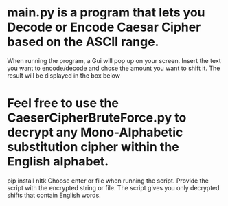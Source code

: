 # main.py is a program that lets you Decode or Encode Caesar Cipher based on the ASCII range.
When running the program, a Gui will pop up on your screen. Insert the text you want to encode/decode and chose the amount you want to shift it. The result will be displayed in the box below

# Feel free to use the CaeserCipherBruteForce.py to decrypt any Mono-Alphabetic substitution cipher within the English alphabet. 
pip install nltk
Choose enter or file when running the script. Provide the script with the encrypted string or file. The script gives you only decrypted shifts that contain English words. 
